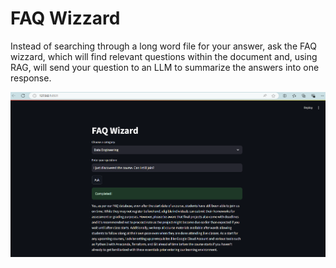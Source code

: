 # FAQ Wizzard

Instead of searching through a long word file for your answer, ask the FAQ wizzard, which will find relevant questions within the document and, using RAG, will send your question to an LLM to summarize the answers into one response. 

![alt text](image.png)


